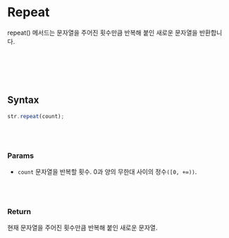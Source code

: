 # Repeat

repeat() 메서드는 문자열을 주어진 횟수만큼 반복해 붙인 새로운 문자열을 반환합니다.

<br/>
<br/>
<br/>
<br/>

## Syntax

```js
str.repeat(count);
```

<br/>
<br/>

### Params

-   `count`
    문자열을 반복할 횟수. 0과 양의 무한대 사이의 정수`([0, +∞))`.

<br/>
<br/>

### Return

현재 문자열을 주어진 횟수만큼 반복해 붙인 새로운 문자열.
